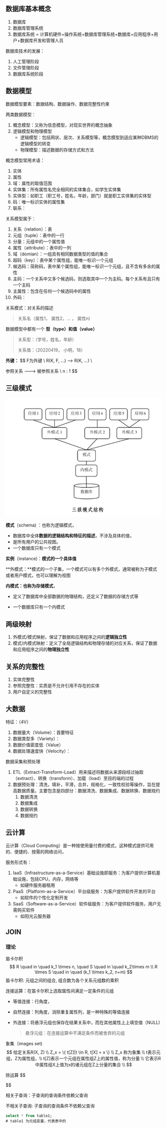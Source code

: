 ## 数据库基本概念

1. 数据库
2. 数据库管理系统
3. 数据库系统 = 计算机硬件+操作系统+数据库管理系统+数据库+应用程序+用户+数据库开发和管理人员

数据库技术的发展：

1. 人工管理阶段
2. 文件管理阶段
3. 数据库系统阶段

## 数据模型

数据模型要素：数据结构、数据操作、数据完整性约束

两类数据模型：

1. 概念模型：又称为信息模型，对现实世界的概念抽象
2. 逻辑模型和物理模型
   - 逻辑模型：包括网状、层次、关系模型等，概念模型到适应某种DBMS的逻辑模型的转变
   - 物理模型：描述数据的存储方式和方法

概念模型常用术语：

1. 实体
2. 属性
3. 域：属性的取值范围
4. 实体集：所有属性名完全相同的实体集合，如学生实体集
5. 实体型：如职工（职工号，姓名，年龄，部门）就是职工实体集的实体型
6. 码：唯一标识实体的属性集
7. 联系：

关系模型属于：

1. 关系（relation）：表
2. 元组（tuple）：表中的一行
3. 分量：元组中的一个属性值
4. 属性（attribute）：表中的一列
5. 域（domian）：一组具有相同数据类型的值的集合
6. 超码（key）：表中某个属性组，能唯一标识一个元组
7. 候选码：简称码，表中某个属性组，能唯一标识一个元组，且不含有多余的属性
8. 主码：一个关系中又多个候选码，则选取其中一个为主码。每个关系有且只有一个主码
9. 主属性：包含在任何一个候选码中的属性
10. 外码：



关系模式：对关系的描述

> 关系名（属性1， 属性2，... ， 属性n)

数据模型中都有一个 **型（type）**和**值（value）**

> 关系型：（学号，姓名，年龄）
>
> 关系值：（20220419， 小明，18）





**外键：**
$$
F为外键 \\
R(K, F, ...) --> R(K, ...) \\

参照关系 ---> 被参照关系 \\
n : 1
$$

## 三级模式

![image-20221108150021460](数据库原理.assets/image-20221108150021460.png)

**模式**（schema) ：也称为逻辑模式，

- 数据库中全体**数据的逻辑结构和特征的描述**，不涉及具体的值，
- 是所有用户的公共视图。
- 一个数据库只有一个模式

**实例**（instance)：**模式的一个具体值**



**外模式：**模式的一个子集，一个模式可以有多个外模式，通常被称为子模式或者用户模式，也可以理解为视图

**内模式：**也称为**存储模式**，

- 定义了数据库中全部数据的物理结构，还定义了数据的存储方式等

- 一个数据库只有一个内模式

## 两级映射

1. 外模式/模式映射，保证了数据和应用程序之间的**逻辑独立性**
2. 模式/内模式映射：定义了全局逻辑结构和物理存储的对应关系，保证了数据和应用程序之间的**物理独立性**

## 关系的完整性

1. 实体完整性
2. 参照完整性：实质是不允许引用不存在的实体
3. 用户自定义的完整性

## 大数据

特征：（4V）

1. 数据量大（Volume）：首要特征
2. 数据类型多（Variety）：
3. 数据价值密度低（Value）
4. 数据处理速度快（Velocity）：

数据采集和预处理

1. ETL（Extract-Transform-Load）用来描述将数据从来源段经过抽取（extract）、转换（transform）、加载（load）至目的端的过程
2. 数据预处理：清洗，填补，平滑，合并，规格化，一致性校验等操作，旨在提高数据质量。主要包含是四部分：数据清洗、数据集成、数据转换、数据规约
   1. 数据清洗
   2. 数据集成
   3. 数据转换
   4. 数据规约

## 云计算

云计算（Cloud Computing）是一种按使用量付费的模式，这种模式提供可用的、便捷的、按需的网络访问，

服务形式有：

1. IaaS（Infrastructure-as-a-Service）基础设施即服务：为客户提供计算机基础设施，包括CPU，内存，网络等
   - 如硬件服务器租用
2. PaaS（Platform-as-a-Service）平台级服务：为客户提供软件开发的平台
   - 如软件的个性化定制开发
3. SaaS（Software-as-a-Service）软件级服务：为客户提供软件服务，用户无需购买软件
   - 如阳光云服务器

## JOIN

### 理论

笛卡尔积
$$
R \quad in \quad k_1 \times n,  \quad S \quad in \quad k_2\times m \\
R \times S \quad in \quad (k_1 \times k_2, n+m)
$$
笛卡尔积: 元组之间的组合, 组合数为各个关系元组数的乘积

连接运算：在笛卡尔积上选取属性间满足一定条件的元组 

- 等值连接：行角度，

- 自然连接：列角度，消除重复属性列，是一种特殊的等值连接

- 外连接：将悬浮元组也保存在结果关系中，而在其他属性上上填空值（NULL)

  > 悬浮元组：在连接运算中不满足条件而被舍弃的元组



象集（images set)
$$
给定关系R(X, Z) \\
Z_x = \{ t[Z]|t \in R, t[X] = x \} \\
Z_x 称为象集 \\
t表示元组，Z为属性组，\\
t[Z]表示一个元组在属性组Z上的属性值，称为分量 \\
它表示R中属性组X上值为x的诸元组在Z上分量的集合 \\
$$


除运算
$$

$$


相关子查询：子查询的查询条件依赖父查询

不相关子查询: 子查询的查询条件不依赖父查询



```sql
select * from table1;
# table1 为元组变量，代表表中的
```

